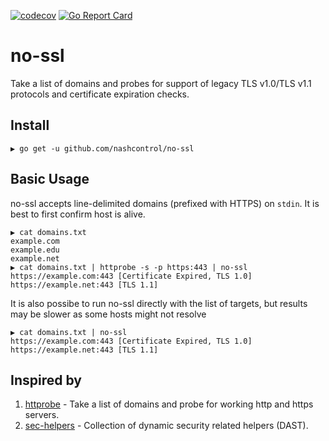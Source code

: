 [![codecov](https://codecov.io/gh/nashcontrol/no-ssl/branch/main/graph/badge.svg?token=YBNYVV3ZSJ)](https://codecov.io/gh/nashcontrol/no-ssl) [![Go Report Card](https://goreportcard.com/badge/github.com/nashcontrol/no-ssl)](https://goreportcard.com/report/github.com/nashcontrol/no-ssl)

# no-ssl

Take a list of domains and probes for support of legacy TLS v1.0/TLS v1.1 protocols and certificate expiration checks.

## Install

```
▶ go get -u github.com/nashcontrol/no-ssl
```

## Basic Usage

no-ssl accepts line-delimited domains (prefixed with HTTPS) on `stdin`. It is best to first confirm host is alive.

```
▶ cat domains.txt
example.com
example.edu
example.net
▶ cat domains.txt | httprobe -s -p https:443 | no-ssl
https://example.com:443 [Certificate Expired, TLS 1.0]
https://example.net:443 [TLS 1.1]
```

It is also possibe to run no-ssl directly with the list of targets, but results may be slower as some hosts might not resolve

```
▶ cat domains.txt | no-ssl
https://example.com:443 [Certificate Expired, TLS 1.0]
https://example.net:443 [TLS 1.1]
```

## Inspired by

1. [httprobe](https://github.com/tomnomnom/httprobe) - Take a list of domains and probe for working http and https servers. 
2. [sec-helpers](https://github.com/vwt-digital/sec-helpers) - Collection of dynamic security related helpers (DAST).
